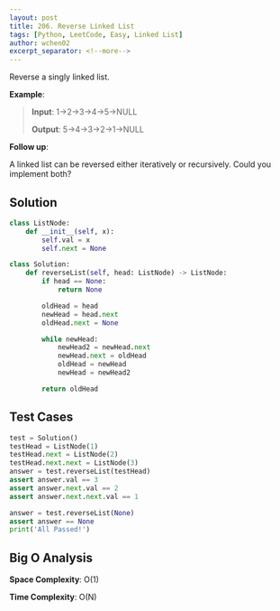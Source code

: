```yaml
---
layout: post
title: 206. Reverse Linked List
tags: [Python, LeetCode, Easy, Linked List]
author: wchen02
excerpt_separator: <!--more-->
---
```

Reverse a singly linked list.

<!--more-->
**Example**:
> **Input**: 1->2->3->4->5->NULL
>
> **Output**: 5->4->3->2->1->NULL

**Follow up**:

A linked list can be reversed either iteratively or recursively. Could you implement both?

## Solution

```python
class ListNode:
    def __init__(self, x):
        self.val = x
        self.next = None

class Solution:
    def reverseList(self, head: ListNode) -> ListNode:
        if head == None:
            return None

        oldHead = head
        newHead = head.next
        oldHead.next = None

        while newHead:
            newHead2 = newHead.next
            newHead.next = oldHead
            oldHead = newHead
            newHead = newHead2

        return oldHead
```

## Test Cases

```python
test = Solution()
testHead = ListNode(1)
testHead.next = ListNode(2)
testHead.next.next = ListNode(3)
answer = test.reverseList(testHead)
assert answer.val == 3
assert answer.next.val == 2
assert answer.next.next.val == 1

answer = test.reverseList(None)
assert answer == None
print('All Passed!')
```

## Big O Analysis

**Space Complexity**: O(1)

**Time Complexity**: O(N)
